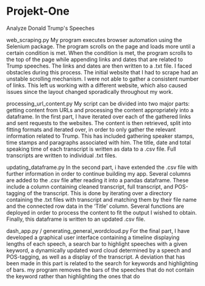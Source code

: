 # Projekt-One
Analyze Donald Trump's Speeches 


web_scraping.py
My program executes browser automation using the Selenium package. The program scrolls on the page and loads more until a certain condition is met. When the condition is met, the program scrolls to the top of the page while appending links and dates that are related to Trump speeches. The links and dates are then written to a .txt file.
I faced obstacles during this process. The initial website that I had to scrape had an unstable scrolling mechanism. I were not able to gather a consistent number of links. This left us working with a different website, which also caused issues since the layout changed sporadically throughout my work. 

processing_url_content.py
My script can be divided into two major parts: getting content from URLs and processing the content appropriately into a dataframe.
In the first part, I have iterated over each of the gathered links and sent requests to the websites. The content is then retrieved, split into fitting formats and iterated over, in order to only gather the relevant information related to Trump. This has included gathering speaker stamps, time stamps and paragraphs associated with him. The title, date and total speaking time of each transcript is written as data to a .csv file. Full transcripts are written to individual .txt files. 

updating_dataframe.py 
In the second part, i have extended the .csv file with further information in order to continue building my app. Several columns are added to the .csv file after reading it into a pandas dataframe. These include a column containing cleaned transcript, full transcript, and POS-tagging of the transcript. This is done by iterating over a directory containing the .txt files with transcript and matching them by their file name and the connected row data in the ‘Title’ column. Several functions are deployed in order to process the content to fit the output  I wished to obtain. Finally, this dataframe is written to an updated .csv file. 

dash_app.py / generating_general_wordcloud.py 
For the final part, I have developed a graphical user interface containing a timeline displaying lengths of each speech, a search bar to highlight speeches with a given keyword, a dynamically updated word cloud determined by a speech and POS-tagging, as well as a display of the transcript. 
A deviation that has been made in this part is related to the search for keywords and highlighting of bars. my program removes the bars of the speeches that do not contain the keyword rather than highlighting the ones that do
